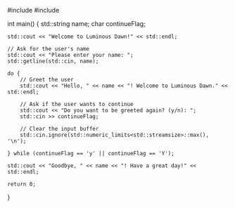 #include <iostream>
#include <string>

int main() {
    std::string name;
    char continueFlag;

    std::cout << "Welcome to Luminous Dawn!" << std::endl;

    // Ask for the user's name
    std::cout << "Please enter your name: ";
    std::getline(std::cin, name);

    do {
        // Greet the user
        std::cout << "Hello, " << name << "! Welcome to Luminous Dawn." << std::endl;

        // Ask if the user wants to continue
        std::cout << "Do you want to be greeted again? (y/n): ";
        std::cin >> continueFlag;

        // Clear the input buffer
        std::cin.ignore(std::numeric_limits<std::streamsize>::max(), '\n');

    } while (continueFlag == 'y' || continueFlag == 'Y');

    std::cout << "Goodbye, " << name << "! Have a great day!" << std::endl;

    return 0;
}
